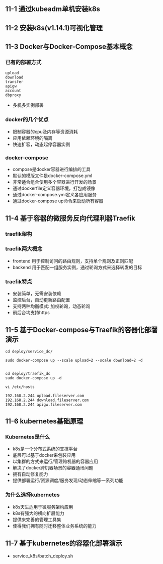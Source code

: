 ## 11-1 通过kubeadm单机安装k8s

## 11-2 安装k8s(v1.14.1)可视化管理


## 11-3 Docker与Docker-Compose基本概念
### 已有的部署方式
``` 
upload
download
transfer
apigw
account
dbproxy
```
- 多机多实例部署
### docker的几个优点
- 限制容器的cpu及内存等资源消耗
- 应用依赖环境的隔离
- 快速扩容，动态起停容器实例

### docker-compose
- compose是docker容器进行编排的工具
- 默认的模版文件是docker-compose.yml
- 非常适合组合使用多个容器进行开发的场景
- 通过dockerfile定义容器环境，打包成镜像
- 通过docker-compose.yml定义各应用服务
- 通过docker-compose up命令来启动所有容器


## 11-4 基于容器的微服务反向代理利器Traefik
### traefik架构
### traefik两大概念
- frontend 用于控制访问的路由规则，支持单个规则及正则匹配
- backend 用于匹配一组服务实例，通过轮询方式来选择转发的目标

### traefik特点
- 安装简单，无需安装依赖
- 监控后台，自动更新路由配置
- 支持两种均衡模式: 加权轮询，动态轮询
- 前后台均支持https


## 11-5 基于Docker-compose与Traefik的容器化部署演示
``` 
cd deploy/service_dc/

sudo docker-compose up --scale upload=2 --scale download=2 -d


cd deploy/traefik_dc
sudo docker-compose up -d
```
``` 
vi /etc/hosts

192.168.2.244 upload.fileserver.com
192.168.2.244 download.fileserver.com
192.168.2.244 apigw.fileserver.com

```

## 11-6 kubernetes基础原理
### Kubernetes是什么
- k8s是一个分布式系统的支撑平台
- 底层可以基于docker来包装应用
- 以集群的方式来运行/管理跨机器的容器应用
- 解决了docker跨机器场景的容器通讯问题
- 拥有自动修复能力
- 提供部署运行/资源调度/服务发现/动态伸缩等一系列功能

### 为什么选择kubernetes
- k8s天生适用于微服务架构应用
- k8s有强大的横向扩展能力
- 提供来完善的管理工具集
- 使得我们拥有随时迁移整体业务系统的能力

## 11-7 基于kubernetes的容器化部署演示
- service_k8s/batch_deploy.sh
``` 

```